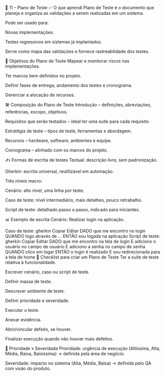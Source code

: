 📘 11 – Plano de Teste
✅ O que aprendi
Plano de Teste é o documento que planeja e organiza as validações a serem realizadas em um sistema.

Pode ser usado para:

Novas implementações.

Testes regressivos em sistemas já implantados.

Serve como mapa das validações e fornece rastreabilidade dos testes.

🎯 Objetivos do Plano de Teste
Mapear e monitorar riscos nas implementações.

Ter marcos bem definidos no projeto.

Definir fases de entrega, andamento dos testes e cronograma.

Gerenciar a alocação de recursos.

🛠️ Composição do Plano de Teste
Introdução – definições, abreviações, referências, escopo, objetivos.

Requisitos que serão testados – ideal ter uma suíte para cada requisito.

Estratégia de teste – tipos de teste, ferramentas e abordagem.

Recursos – hardware, software, ambientes e equipe.

Cronograma – alinhado com os marcos do projeto.

✍️ Formas de escrita de testes
Textual: descrição livre, sem padronização.

Gherkin: escrita universal, reutilizável em automação.

Três níveis macro:

Cenário: alto nível, uma linha por teste.

Caso de teste: nível intermediário, mais detalhes, pouco retrabalho.

Script de teste: detalhado passo a passo, indicado para iniciantes.

📊 Exemplo de escrita
Cenário:
Realizar login na aplicação.

Caso de teste:
gherkin
Copiar
Editar
DADO que me encontro no login
QUANDO logo através de ...
ENTÃO sou logada na aplicação
Script de teste:
gherkin
Copiar
Editar
DADO que me encontro na tela de login
E adiciono o usuário no campo de usuário
E adiciono a senha no campo de senha
QUANDO clico em logar
ENTÃO o login é realizado
E sou redirecionada para a tela de home
📌 Checklist para criar um Plano de Teste
Ter a suíte de teste relativa à funcionalidade.

Escrever cenário, caso ou script de teste.

Definir massa de teste.

Descrever ambiente de teste.

Definir prioridade e severidade.

Executar o teste.

Anexar evidência.

Abrir/vincular defeito, se houver.

Finalizar execução quando não houver mais defeitos.

🚦 Prioridade x Severidade
Prioridade: urgência de execução (Altíssima, Alta, Média, Baixa, Baixíssima) → definida pela área de negócio.

Severidade: impacto no sistema (Alta, Média, Baixa) → definida pelo QA com visão do produto.

